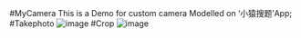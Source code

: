 #MyCamera
This is a Demo for custom camera Modelled on ‘小猿搜题’App;
#Takephoto
![image](http://img.blog.csdn.net/20160422180041010?watermark/2/text/aHR0cDovL2Jsb2cuY3Nkbi5uZXQv/font/5a6L5L2T/fontsize/400/fill/I0JBQkFCMA==/dissolve/70/gravity/Center)
#Crop
![image](http://img.blog.csdn.net/20160422183953073?watermark/2/text/aHR0cDovL2Jsb2cuY3Nkbi5uZXQv/font/5a6L5L2T/fontsize/400/fill/I0JBQkFCMA==/dissolve/70/gravity/Center)

